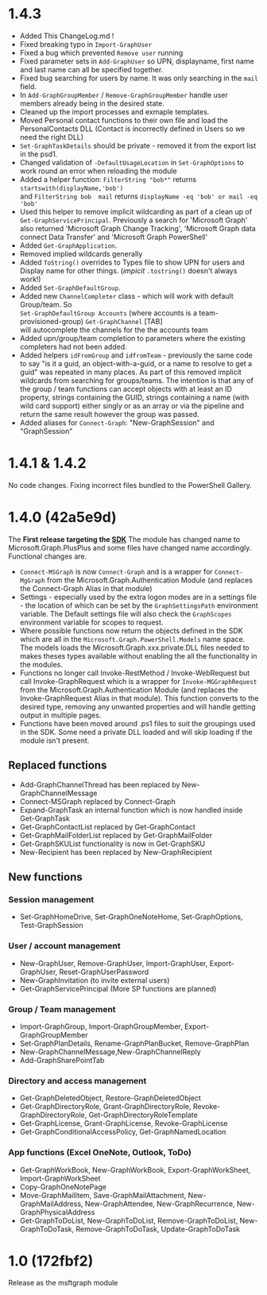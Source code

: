 # 1.4.3
* Added This ChangeLog.md !
* Fixed breaking typo in `Import-GraphUser`
* Fixed a bug which prevented `Remove user` running
* Fixed parameter sets in `Add-GraphUser` so UPN, displayname, first name and last name can all be specified together. 
* Fixed bug searching for users by name. It was only searching in the `mail` field. 
* In `Add-GraphGroupMember` / `Remove-GraphGroupMember` handle user members already being in the desired state.
* Cleaned up the import processes and exmaple templates.
* Moved Personal contact functions to their own file and load the PersonalContacts DLL (Contact is incorrectly defined in Users so we need the right DLL)
* `Set-GraphTaskDetails` should be private - removed it from the export list in the psd1.
* Changed validation of `-DefaultUsageLocation` in `Set-GraphOptions` to work round an error when reloading the module
* Added a helper function:  `FilterString "bob*"` returns `startswith(displayName,'bob')`  
     and `FilterString bob  mail` returns  `displayName -eq 'bob' or mail -eq 'bob' `
* Used this helper to remove implicit wildcarding as part of a clean up of `Get-GraphServicePrincipal`. Previously a search for 'Microsoft Graph' also returned 
'Microsoft Graph Change Tracking', 'Microsoft Graph data connect Data Transfer' and 'Microsoft Graph PowerShell'
* Added `Get-GraphApplication`.
* Removed implied wildcards generally
* Added `ToString()` overrides to Types file to show UPN for users and Display name for other things. (_impicit_ `.tostring()` doesn't always work!) 
* Added `Set-GraphDefaultGroup`.
* Added new `ChannelCompleter` class - which will work with default Group/team. So    
    `Set-GraphDefaultGroup Accounts`   (where accounts is a team-provisioned-group)
    `Get-GraphChannel`  \[TAB\]   
    will autocomplete the channels for the the accounts team 
* Added upn/group/team completion to parameters where the existing completers had not been added.  
* Added helpers `idFromGroup` and `idfromTeam` - previously the same code to say "is it a guid, an object-with-a-guid, or a name to resolve to get a guid" was repeated in many places. As part of this removed implicit wildcards from searching for groups/teams. The intention is that any of the group / team functions can accept objects with at least an ID property, strings containing the GUID, strings containing a name (with wild card support) either singly or as an array or via the pipeline and return the same result however the group was passed.
* Added aliases for `Connect-Graph`: "New-GraphSession" and "GraphSession"

# 1.4.1 & 1.4.2
No code changes. Fixing incorrect files bundled to the PowerShell Gallery. 

# 1.4.0  (42a5e9d)

The **First release targeting the [SDK](https://github.com/microsoftgraph/msgraph-sdk-powershell)**
The module has changed name to Microsoft.Graph.PlusPlus and some files have changed name accordingly. Functional changes are. 
* `Connect-MSGraph` is now `Connect-Graph` and is a wrapper for `Connect-MgGraph` from the Microsoft.Graph.Authentication Module (and replaces the Connect-Graph Alias in that module)
* Settings - especially used by the extra logon modes are in a settings file - the location of which can be set by the `GraphSettingsPath` environment variable. The Default settings file will also check the `GraphScopes` environment variable for scopes to request. 
* Where possible functions now return the objects defined in the SDK which are all in the `Microsoft.Graph.PowerShell.Models` name space. The models loads the Microsoft.Graph.xxx.private.DLL files needed to makes theses types available without enabling the all the functionality in the modules.  
* Functions no longer call Invoke-RestMethod / Invoke-WebRequest but call Invoke-GraphRequest which is a wrapper for `Invoke-MGGraphRequest` from the Microsoft.Graph.Authentication Module (and replaces the Invoke-GraphRequest Alias in that module). This function converts to the desired type, removing any unwanted properties and will handle getting output in multiple pages. 
* Functions have been moved around .ps1 files to suit the groupings used in the SDK. Some need a private DLL loaded and will skip loading if the module isn't present.  

## Replaced functions
* Add-GraphChannelThread has been replaced by New-GraphChannelMessage
* Connect-MSGraph  replaced by Connect-Graph
* Expand-GraphTask an internal function which is now handled inside Get-GraphTask
* Get-GraphContactList replaced by Get-GraphContact
* Get-GraphMailFolderList replaced by Get-GraphMailFolder
* Get-GraphSKUList functionality is now in Get-GraphSKU
* New-Recipient    has been replaced by New-GraphRecipient

## New functions 
### Session management
* Set-GraphHomeDrive, Set-GraphOneNoteHome, Set-GraphOptions, Test-GraphSession

### User / account management
* New-GraphUser, Remove-GraphUser, Import-GraphUser,  Export-GraphUser, Reset-GraphUserPassword
* New-GraphInvitation (to invite external users)
* Get-GraphServicePrincipal (More SP functions are planned)

### Group / Team management
* Import-GraphGroup, Import-GraphGroupMember,  Export-GraphGroupMember 
* Set-GraphPlanDetails, Rename-GraphPlanBucket, Remove-GraphPlan
* New-GraphChannelMessage,New-GraphChannelReply
* Add-GraphSharePointTab

### Directory and access management
* Get-GraphDeletedObject, Restore-GraphDeletedObject
* Get-GraphDirectoryRole, Grant-GraphDirectoryRole, Revoke-GraphDirectoryRole, Get-GraphDirectoryRoleTemplate
* Get-GraphLicense, Grant-GraphLicense, Revoke-GraphLicense
* Get-GraphConditionalAccessPolicy, Get-GraphNamedLocation

### App functions (Excel OneNote, Outlook, ToDo)
* Get-GraphWorkBook, New-GraphWorkBook, Export-GraphWorkSheet, Import-GraphWorkSheet 
* Copy-GraphOneNotePage
* Move-GraphMailItem, Save-GraphMailAttachment, New-GraphMailAddress, New-GraphAttendee, New-GraphRecurrence, New-GraphPhysicalAddress
* Get-GraphToDoList, New-GraphToDoList, Remove-GraphToDoList, New-GraphToDoTask, Remove-GraphToDoTask, Update-GraphToDoTask

# 1.0 (172fbf2) 
Release as the msftgraph module

